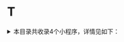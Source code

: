 # T
<details>
<summary>
本目录共收录4个小程序，详情见如下：
</summary>

- [T3出行](https://github.com/zirawell/R-Store/tree/main/Rule/QuanX/Adblock/Applet/Wechat/T/T3%E5%87%BA%E8%A1%8C)
- [特来电](https://github.com/zirawell/R-Store/tree/main/Rule/QuanX/Adblock/Applet/Wechat/T/%E7%89%B9%E6%9D%A5%E7%94%B5)
- [腾讯乘车码](https://github.com/zirawell/R-Store/tree/main/Rule/QuanX/Adblock/Applet/Wechat/T/%E8%85%BE%E8%AE%AF%E4%B9%98%E8%BD%A6%E7%A0%81)
- [途虎养车](https://github.com/zirawell/R-Store/tree/main/Rule/QuanX/Adblock/Applet/Wechat/T/%E9%80%94%E8%99%8E%E5%85%BB%E8%BD%A6)

</details>